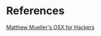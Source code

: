 # References

[Matthew Mueller's OSX for Hackers][1]


[1]: https://gist.github.com/MatthewMueller/e22d9840f9ea2fee4716
